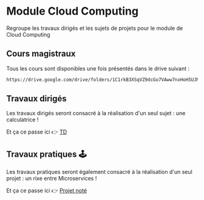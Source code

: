 # Module Cloud Computing
Regroupe les travaux dirigés et les sujets de projets pour le module de Cloud Computing

## Cours magistraux

Tous les cours sont disponibles une fois présentés dans le drive suivant :
```sh
https://drive.google.com/drive/folders/1C1rkB3XSqVZ9dcGo7VAww7nxHoH5UJMn?usp=sharing
```

## Travaux dirigés

Les travaux dirigés seront consacré à la réalisation d'un seul sujet : une calculatrice !

Et ça ce passe ici 👉 [TD](TD.md)

## Travaux pratiques 🕹️

Les travaux pratiques seront également consacré à la réalisation d'un seul projet : un rixe entre Microservices !

Et ça ce passe ici 👉 [Projet noté](Projet.md)